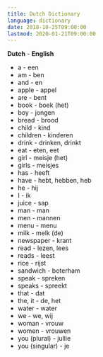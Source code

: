 ```yaml
---
title: Dutch Dictionary
language: dictionary
date: 2018-10-25T09:00:00
lastmod: 2020-01-21T09:00:00
---
```


**Dutch** - **English**
* a - een
* am - ben
* and - en
* apple - appel
* are - bent
* book - boek (het)
* boy - jongen
* bread - brood
* child - kind
* children - kinderen
* drink - drinken, drinkt
* eat - eten, eet
* girl - meisje (het)
* girls - meisjes
* has - heeft
* have - hebt, hebben, heb
* he - hij
* I - ik
* juice - sap
* man - man
* men - mannen
* menu - menu
* milk - melk (de)
* newspaper - krant
* read - lezen, lees
* reads - leest
* rice - rijst
* sandwich - boterham
* speak - spreken
* speaks - spreekt
* that - dat
* the, it - de, het
* water - water
* we - we, wij
* woman - vrouw
* women - vrouwen
* you (plural) - jullie
* you (singular) - je
